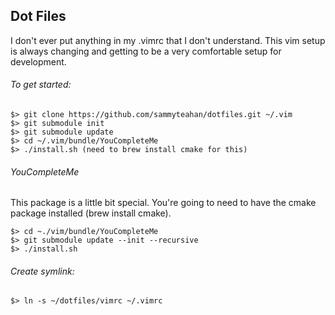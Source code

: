 ## Dot Files

I don't ever put anything in my .vimrc that I don't understand. This vim setup is always changing and getting to be a very comfortable setup for development.

###### To get started:

    $> git clone https://github.com/sammyteahan/dotfiles.git ~/.vim
    $> git submodule init
    $> git submodule update
    $> cd ~/.vim/bundle/YouCompleteMe
    $> ./install.sh (need to brew install cmake for this)


###### YouCompleteMe

This package is a little bit special. You're going to need to have the cmake package installed (brew install cmake).

    $> cd ~./vim/bundle/YouCompleteMe
    $> git submodule update --init --recursive
    $> ./install.sh


###### Create symlink:

    $> ln -s ~/dotfiles/vimrc ~/.vimrc

